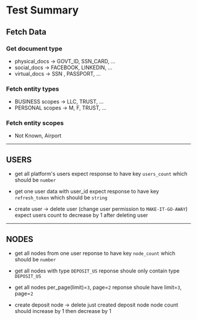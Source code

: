 
# Test Summary

## Fetch Data

### Get document type
- physical_docs -> GOVT_ID, SSN_CARD, ...
- social_docs -> FACEBOOK, LINKEDIN, ...
- virtual_docs -> SSN , PASSPORT, ...

### Fetch entity types
- BUSINESS scopes -> LLC, TRUST, ...
- PERSONAL scopes -> M, F, TRUST, ...

### Fetch entity scopes
- Not Known, Airport

---

## USERS

- get all platform's users
expect response to have key `users_count` which should be `number`

- get one user data with user_id
expect response to have key `refresh_token` which should be `string`

- create user -> delete user (change user permission to `MAKE-IT-GO-AWAY`)
expect users count to decrease by 1 after deleting user


---

## NODES

- get all nodes from one user
reponse to have key `node_count` which should be `number`

- get all nodes with type `DEPOSIT_US`
reponse shoule only contain type `DEPOSIT_US`

- get all nodes per_page(limit)=`3`, page=`2`
reponse shoule have limit=`3`, page=`2`

- create deposit node -> delete just created deposit node
node count should increase by 1 then decrease by 1




